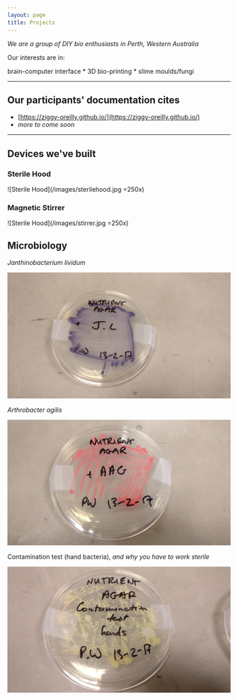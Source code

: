 ```yaml
---
layout: page
title: Projects
---
```


_We are a group of DIY bio enthusiasts in Perth, Western Australia_

Our interests are in:

brain-computer interface * 3D bio-printing * slime moulds/fungi

***

## Our participants' documentation cites
- [https://ziggy-oreilly.github.io/](https://ziggy-oreilly.github.io/)
- _more to come soon_

***

## Devices we've built

### Sterile Hood

![Sterile Hood](/images/sterilehood.jpg =250x)

### Magnetic Stirrer

![Sterile Hood](/images/stirrer.jpg =250x)

## Microbiology

_Janthinobacterium lividum_

![JL](/images/JL.jpg)

_Arthrobacter agilis_

![AAG](/images/AAG.jpg)

Contamination test (hand bacteria), _and why you have to work sterile_

![JL](/images/CT.jpg)